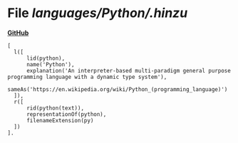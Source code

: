# File _languages/Python/.hinzu_
**[GitHub](https://github.com/softlang/yas/blob/master/languages/Python/.hinzu)**
```
[
  l([
      lid(python),
      name('Python'),
      explanation('An interpreter-based multi-paradigm general purpose programming language with a dynamic type system'),
      sameAs('https://en.wikipedia.org/wiki/Python_(programming_language)')
  ]),
  r([
      rid(python(text)),
      representationOf(python),
      filenameExtension(py)
  ])
].
```

